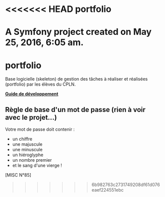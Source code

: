 <<<<<<< HEAD
portfolio
=========

A Symfony project created on May 25, 2016, 6:05 am.
=======
# portfolio
Base logicielle (skeleton) de gestion des tâches à réaliser et réalisées (portfolio) par les élèves du CPLN.

**[Guide de développement](https://github.com/CPLN/portfolio/wiki/Guide-de-d%C3%A9veloppement)**

## Règle de base d'un mot de passe (rien à voir avec le projet...)
Votre mot de passe doit contenir :
 - un chiffre
 - une majuscule
 - une minuscule
 - un hiéroglyphe
 - un nombre premier
 - et le sang d'une vierge !
 
 [MISC N°85]
>>>>>>> 6b982763c2731749208df61d076eaef224551ebc
